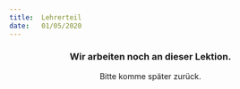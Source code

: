 ```yaml
---
title:  Lehrerteil
date:   01/05/2020
---
```


### <center>Wir arbeiten noch an dieser Lektion.</center>
<center>Bitte komme später zurück.</center>